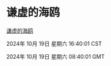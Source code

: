 # 谦虚的海鸥
[谦虚的海鸥](http://219.139.199.238:56308/qxdho/course/base/hotlink/index.php)

2024年 10月 19日 星期六 16:40:01 CST

2024年 10月 19日 星期六 08:40:01 GMT
